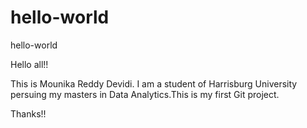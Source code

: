 # hello-world
hello-world

Hello all!!

This is Mounika Reddy Devidi. I am a student of Harrisburg University persuing my masters in Data Analytics.This is my first Git project.

Thanks!!
